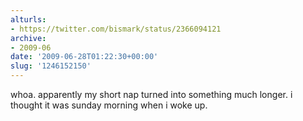 ```yaml
---
alturls:
- https://twitter.com/bismark/status/2366094121
archive:
- 2009-06
date: '2009-06-28T01:22:30+00:00'
slug: '1246152150'
---
```


whoa. apparently my short nap turned into something much longer. i thought it was sunday morning when i woke up.


